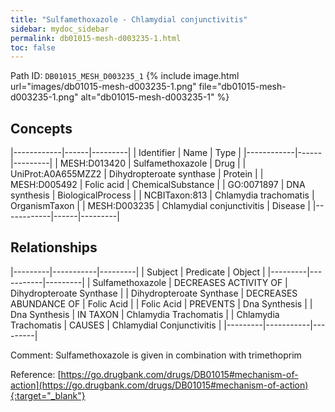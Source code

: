 ```yaml
---
title: "Sulfamethoxazole - Chlamydial conjunctivitis"
sidebar: mydoc_sidebar
permalink: db01015-mesh-d003235-1.html
toc: false 
---
```



Path ID: `DB01015_MESH_D003235_1`
{% include image.html url="images/db01015-mesh-d003235-1.png" file="db01015-mesh-d003235-1.png" alt="db01015-mesh-d003235-1" %}

## Concepts

|------------|------|---------|
| Identifier | Name | Type    |
|------------|------|---------|
| MESH:D013420 | Sulfamethoxazole | Drug |
| UniProt:A0A655MZZ2 | Dihydropteroate synthase | Protein |
| MESH:D005492 | Folic acid | ChemicalSubstance |
| GO:0071897 | DNA synthesis | BiologicalProcess |
| NCBITaxon:813 | Chlamydia trachomatis | OrganismTaxon |
| MESH:D003235 | Chlamydial conjunctivitis | Disease |
|------------|------|---------|

## Relationships

|---------|-----------|---------|
| Subject | Predicate | Object  |
|---------|-----------|---------|
| Sulfamethoxazole | DECREASES ACTIVITY OF | Dihydropteroate Synthase |
| Dihydropteroate Synthase | DECREASES ABUNDANCE OF | Folic Acid |
| Folic Acid | PREVENTS | Dna Synthesis |
| Dna Synthesis | IN TAXON | Chlamydia Trachomatis |
| Chlamydia Trachomatis | CAUSES | Chlamydial Conjunctivitis |
|---------|-----------|---------|

Comment: Sulfamethoxazole is given in combination with trimethoprim

Reference: [https://go.drugbank.com/drugs/DB01015#mechanism-of-action](https://go.drugbank.com/drugs/DB01015#mechanism-of-action){:target="_blank"}